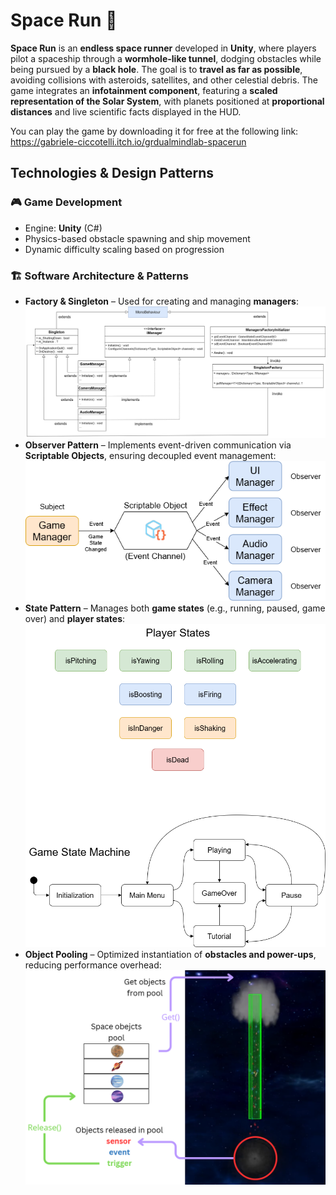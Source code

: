 # Space Run 🚀

**Space Run** is an **endless space runner** developed in **Unity**, where players pilot a spaceship through a **wormhole-like tunnel**, dodging obstacles while being pursued by a **black hole**. The goal is to **travel as far as possible**, avoiding collisions with asteroids, satellites, and other celestial debris. The game integrates an **infotainment component**, featuring a **scaled representation of the Solar System**, with planets positioned at **proportional distances** and live scientific facts displayed in the HUD.

You can play the game by downloading it for free at the following link:
https://gabriele-ciccotelli.itch.io/grdualmindlab-spacerun

## Technologies & Design Patterns

### 🎮 Game Development
- Engine: **Unity** (C#)
- Physics-based obstacle spawning and ship movement
- Dynamic difficulty scaling based on progression

### 🏗 Software Architecture & Patterns
- **Factory & Singleton** – Used for creating and managing **managers**:
  ![FactorySingletonScreenshot](https://github.com/G-R-Dual-Mind-Lab/SpaceRun/blob/main/images/FactorySingletonDiagram.png)
- **Observer Pattern** – Implements event-driven communication via **Scriptable Objects**, ensuring decoupled event management:
  ![FactorySingletonScreenshot](https://github.com/G-R-Dual-Mind-Lab/SpaceRun/blob/main/images/EventChannelsViaScriptableObjects.png)
- **State Pattern** – Manages both **game states** (e.g., running, paused, game over) and **player states**:
  ![FactorySingletonScreenshot](https://github.com/G-R-Dual-Mind-Lab/SpaceRun/blob/main/images/StatesPattern.png)
- **Object Pooling** – Optimized instantiation of **obstacles and power-ups**, reducing performance overhead:
  ![FactorySingletonScreenshot](https://github.com/G-R-Dual-Mind-Lab/SpaceRun/blob/main/images/PoolingPattern.png)
